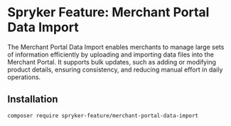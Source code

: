 # Spryker Feature: Merchant Portal Data Import

The Merchant Portal Data Import enables merchants to manage large sets of information efficiently by uploading and importing data files into the Merchant Portal. It supports bulk updates, such as adding or modifying product details, ensuring consistency, and reducing manual effort in daily operations.

## Installation

```
composer require spryker-feature/merchant-portal-data-import
```
